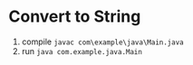 # Convert to String

1. compile `javac com\example\java\Main.java`
2. run `java com.example.java.Main`
